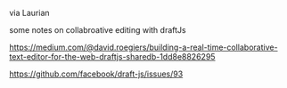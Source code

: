 via Laurian 

some notes on collabroative editing with draftJs 

https://medium.com/@david.roegiers/building-a-real-time-collaborative-text-editor-for-the-web-draftjs-sharedb-1dd8e8826295


https://github.com/facebook/draft-js/issues/93